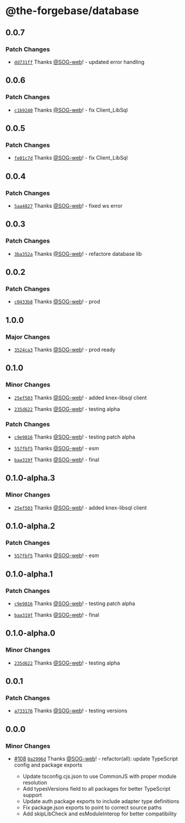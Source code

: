# @the-forgebase/database

## 0.0.7

### Patch Changes

- [`dd731ff`](https://github.com/The-ForgeBase/forgebase-ts/commit/dd731fffd00bba0de60e088866ba92cefaa60470) Thanks [@SOG-web](https://github.com/SOG-web)! - updated error handling

## 0.0.6

### Patch Changes

- [`c1b9240`](https://github.com/The-ForgeBase/forgebase-ts/commit/c1b9240d9a421a6471d38245bce71c8f9635ae1c) Thanks [@SOG-web](https://github.com/SOG-web)! - fix Client_LibSql

## 0.0.5

### Patch Changes

- [`fe01c7d`](https://github.com/The-ForgeBase/forgebase-ts/commit/fe01c7de8181aedba5fbd98f908d8bd513c36310) Thanks [@SOG-web](https://github.com/SOG-web)! - fix Client_LibSql

## 0.0.4

### Patch Changes

- [`5aa4827`](https://github.com/The-ForgeBase/forgebase-ts/commit/5aa48275872ad23a49a27467d7a4e56ca520900e) Thanks [@SOG-web](https://github.com/SOG-web)! - fixed ws error

## 0.0.3

### Patch Changes

- [`3ba352a`](https://github.com/The-ForgeBase/forgebase-ts/commit/3ba352af3e46cd33b4e7d4101d7e77cf4b0013cc) Thanks [@SOG-web](https://github.com/SOG-web)! - refactore database lib

## 0.0.2

### Patch Changes

- [`c0433b8`](https://github.com/The-ForgeBase/forgebase-ts/commit/c0433b87c9763202cf33c0255519089d4e181db4) Thanks [@SOG-web](https://github.com/SOG-web)! - prod

## 1.0.0

### Major Changes

- [`3524ca3`](https://github.com/The-ForgeBase/forgebase-ts/commit/3524ca35049c29bd338659af79cae85bb6e594f9) Thanks [@SOG-web](https://github.com/SOG-web)! - prod ready

## 0.1.0

### Minor Changes

- [`25ef503`](https://github.com/The-ForgeBase/forgebase-ts/commit/25ef5034572e1ae3b3899f78b72428acbbe72219) Thanks [@SOG-web](https://github.com/SOG-web)! - added knex-libsql client

- [`235d622`](https://github.com/The-ForgeBase/forgebase-ts/commit/235d622f193467f15ac5ce21aa1c17cc02a4afc8) Thanks [@SOG-web](https://github.com/SOG-web)! - testing alpha

### Patch Changes

- [`c9e9816`](https://github.com/The-ForgeBase/forgebase-ts/commit/c9e9816906acf1d80a3c6134ef87a14d52a8d521) Thanks [@SOG-web](https://github.com/SOG-web)! - testing patch alpha

- [`557fbf5`](https://github.com/The-ForgeBase/forgebase-ts/commit/557fbf5352b373dc4e0a0d72b4849e56a92e77fe) Thanks [@SOG-web](https://github.com/SOG-web)! - esm

- [`baa319f`](https://github.com/The-ForgeBase/forgebase-ts/commit/baa319f22521d3ae3e9877a24da90ea15650330c) Thanks [@SOG-web](https://github.com/SOG-web)! - final

## 0.1.0-alpha.3

### Minor Changes

- [`25ef503`](https://github.com/The-ForgeBase/forgebase-ts/commit/25ef5034572e1ae3b3899f78b72428acbbe72219) Thanks [@SOG-web](https://github.com/SOG-web)! - added knex-libsql client

## 0.1.0-alpha.2

### Patch Changes

- [`557fbf5`](https://github.com/The-ForgeBase/forgebase-ts/commit/557fbf5352b373dc4e0a0d72b4849e56a92e77fe) Thanks [@SOG-web](https://github.com/SOG-web)! - esm

## 0.1.0-alpha.1

### Patch Changes

- [`c9e9816`](https://github.com/The-ForgeBase/forgebase-ts/commit/c9e9816906acf1d80a3c6134ef87a14d52a8d521) Thanks [@SOG-web](https://github.com/SOG-web)! - testing patch alpha

- [`baa319f`](https://github.com/The-ForgeBase/forgebase-ts/commit/baa319f22521d3ae3e9877a24da90ea15650330c) Thanks [@SOG-web](https://github.com/SOG-web)! - final

## 0.1.0-alpha.0

### Minor Changes

- [`235d622`](https://github.com/The-ForgeBase/forgebase-ts/commit/235d622f193467f15ac5ce21aa1c17cc02a4afc8) Thanks [@SOG-web](https://github.com/SOG-web)! - testing alpha

## 0.0.1

### Patch Changes

- [`a733176`](https://github.com/The-ForgeBase/forgebase-ts/commit/a7331764dfeb8160fbb74bcda66cea8aceed8ee0) Thanks [@SOG-web](https://github.com/SOG-web)! - testing versions

## 0.0.0

### Minor Changes

- [#108](https://github.com/The-ForgeBase/forgebase-ts/pull/108) [`8a2996d`](https://github.com/The-ForgeBase/forgebase-ts/commit/8a2996d40d0038dd244609d56abed57b6d8b6b3d) Thanks [@SOG-web](https://github.com/SOG-web)! - refactor(all): update TypeScript config and package exports

  - Update tsconfig.cjs.json to use CommonJS with proper module resolution
  - Add typesVersions field to all packages for better TypeScript support
  - Update auth package exports to include adapter type definitions
  - Fix package.json exports to point to correct source paths
  - Add skipLibCheck and esModuleInterop for better compatibility
